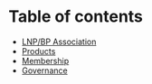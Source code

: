 # Table of contents

* [LNP/BP Association](README.md)
* [Products](products.md)
* [Membership](membership.md)
* [Governance](governance.md)
